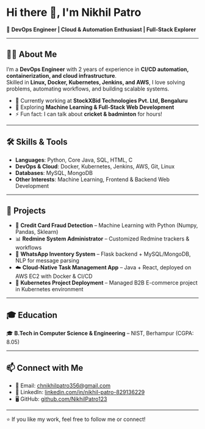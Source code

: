 # Hi there 👋, I'm Nikhil Patro  

🚀 **DevOps Engineer | Cloud & Automation Enthusiast | Full-Stack Explorer**

---

## 👨‍💻 About Me  
I’m a **DevOps Engineer** with 2 years of experience in **CI/CD automation, containerization, and cloud infrastructure**.  
Skilled in **Linux, Docker, Kubernetes, Jenkins, and AWS**, I love solving problems, automating workflows, and building scalable systems.  

- 🔭 Currently working at **StockXBid Technologies Pvt. Ltd, Bengaluru**  
- 🌱 Exploring **Machine Learning & Full-Stack Web Development**  
- ⚡ Fun fact: I can talk about **cricket & badminton** for hours!  

---

## 🛠️ Skills & Tools  

- **Languages**: Python, Core Java, SQL, HTML, C  
- **DevOps & Cloud**: Docker, Kubernetes, Jenkins, AWS, Git, Linux  
- **Databases**: MySQL, MongoDB  
- **Other Interests**: Machine Learning, Frontend & Backend Web Development  

---

## 📂 Projects  

- 🔐 **Credit Card Fraud Detection** – Machine Learning with Python (Numpy, Pandas, Sklearn)  
- 📊 **Redmine System Administrator** – Customized Redmine trackers & workflows  
- 💬 **WhatsApp Inventory System** – Flask backend + MySQL/MongoDB, NLP for message parsing  
- ☁️ **Cloud-Native Task Management App** – Java + React, deployed on AWS EC2 with Docker & CI/CD  
- 🛒 **Kubernetes Project Deployment** – Managed B2B E-commerce project in Kubernetes environment  

---

## 🎓 Education  

🎓 **B.Tech in Computer Science & Engineering** – NIST, Berhampur (CGPA: 8.05)  

---

## 📫 Connect with Me  

- 📧 Email: [chnikhilpatro356@gmail.com](mailto:chnikhilpatro356@gmail.com)  
- 💼 LinkedIn: [linkedin.com/in/nikhil-patro-829136229](https://www.linkedin.com/in/nikhil-patro-829136229)  
- 🖥️ GitHub: [github.com/NikhilPatro123](https://github.com/NikhilPatro123)  

---

⭐️ If you like my work, feel free to follow me or connect!  
